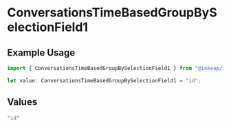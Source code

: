 # ConversationsTimeBasedGroupBySelectionField1

## Example Usage

```typescript
import { ConversationsTimeBasedGroupBySelectionField1 } from "@inkeep/inkeep-analytics/models/components";

let value: ConversationsTimeBasedGroupBySelectionField1 = "id";
```

## Values

```typescript
"id"
```